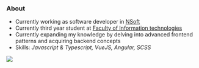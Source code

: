 ### About

* Currently working as software developer in [NSoft](https://www.nsoft.com/)
* Currently third year student at [Faculty of Information technologies](https://www.fit.ba/)
* Currently expanding my knowledge by delving into advanced frontend patterns and acquiring backend concepts
* Skills: _Javascript & Typescript, VueJS, Angular, SCSS_

![](https://komarev.com/ghpvc/?username=zoljann&label=Profile+views)
